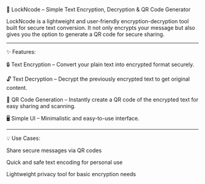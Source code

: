 🔐 LockNcode – Simple Text Encryption, Decryption & QR Code Generator

LockNcode is a lightweight and user-friendly encryption-decryption tool built for secure text conversion. It not only encrypts your message but also gives you the option to generate a QR code for secure sharing.


---

✨ Features:

🔒 Text Encryption – Convert your plain text into encrypted format securely.

🔓 Text Decryption – Decrypt the previously encrypted text to get original content.

📱 QR Code Generation – Instantly create a QR code of the encrypted text for easy sharing and scanning.

🖥️ Simple UI – Minimalistic and easy-to-use interface.



---

💡 Use Cases:

Share secure messages via QR codes

Quick and safe text encoding for personal use

Lightweight privacy tool for basic encryption needs
